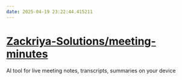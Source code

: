 ```yaml
---
date: 2025-04-19 23:22:44.415211
---
```


# [Zackriya-Solutions/meeting-minutes](https://github.com/Zackriya-Solutions/meeting-minutes)

AI tool for live meeting notes, transcripts, summaries on your device